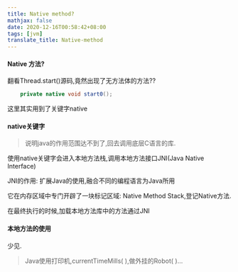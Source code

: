 ```yaml
---
title: Native method?
mathjax: false
date: 2020-12-16T00:58:42+08:00
tags: [jvm]
translate_title: Native-method
---
```


#### Native 方法?

翻看Thread.start()源码,竟然出现了无方法体的方法??

```java
    private native void start0();
```

这里其实用到了关键字native

#### native关键字

> 说明java的作用范围达不到了,回去调用底层C语言的库.

使用native关键字会进入本地方法栈,调用本地方法接口JNI(Java Native Interface)

JNI的作用: 扩展Java的使用,融合不同的编程语言为Java所用

它在内存区域中专门开辟了一块标记区域: Native Method Stack,登记Native方法.

在最终执行的时候,加载本地方法库中的方法通过JNI

#### 本地方法的使用

少见.

> Java使用打印机,currentTimeMills( ),做外挂的Robot( )...

